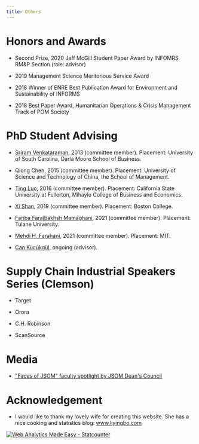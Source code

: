 ```yaml
---
title: Others
---
```


# Honors and Awards

* Second Prize, 2020 Jeff McGill Student Paper Award by INFOMRS RM&P Section (role: advisor)

* 2019 Management Science Meritorious Service Award

* 2018 Winner of ENRE Best Publication Award for Environment and Sustainability of INFORMS

* 2018 Best Paper Award, Humanitarian Operations & Crisis Management Track of POM Society

# PhD Student Advising

* [Sriram Venkataraman](https://sc.edu/study/colleges_schools/moore/directory/venkataraman_sriram.php), 2013 (committee member). Placement: University of South Carolina, Darla Moore School of Business.

* Qiong Chen, 2015 (committee member). Placement: University of Science and Technology of China, the School of Management.

* [Ting Luo](https://business.fullerton.edu/department/ISDS/faculty-profiles?user=ting.luo@fullerton.edu&user=ting.luo@fullerton.edu), 2016 (committee member). Placement: California State University at Fullerton, Mihaylo College of Business and Economics. 

* [Xi Shan](https://www.bemidjistate.edu/directory/facstaff/fg7362ex/), 2019 (committee member). Placement: Boston College.

* [Fariba Farajbakhsh Mamaghani](https://freeman.tulane.edu/faculty-research/management-science/fariba-mamaghani), 2021 (committee member). Placement: Tulane University.

* [Mehdi H. Farahani](https://scm.mit.edu/bio/mehdi-h-farahani), 2021 (committee member). Placement: MIT.

* [Can Kücükgül](https://jindal.utdallas.edu/phd-students/can-kucukgul), ongoing (advisor).


# Supply Chain Industrial Speakers Series (Clemson)

* Target

* Orora

* C.H. Robinson

* ScanSource

# Media

* ["Faces of JSOM" faculty spotlight by JSOM Dean's Council](https://www.instagram.com/p/CLFjw1KhL1F/?utm_source=ig_web_copy_link)

# Acknowledgement

* I would like to thank my lovely wife for creating this website. She has a nice cooking and statistics blog: www.liyingbo.com

<!-- Default Statcounter code for My Other Website
shouqiangwang.netlify.app/others -->
<script type="text/javascript">
var sc_project=10633367; 
var sc_invisible=1; 
var sc_security="51cfe728"; 
</script>
<script type="text/javascript"
src="https://www.statcounter.com/counter/counter.js"
async></script>
<noscript><div class="statcounter"><a title="Web Analytics
Made Easy - Statcounter" href="https://statcounter.com/"
target="_blank"><img class="statcounter"
src="https://c.statcounter.com/10633367/0/51cfe728/1/"
alt="Web Analytics Made Easy - Statcounter"
referrerPolicy="no-referrer-when-downgrade"></a></div></noscript>
<!-- End of Statcounter Code -->